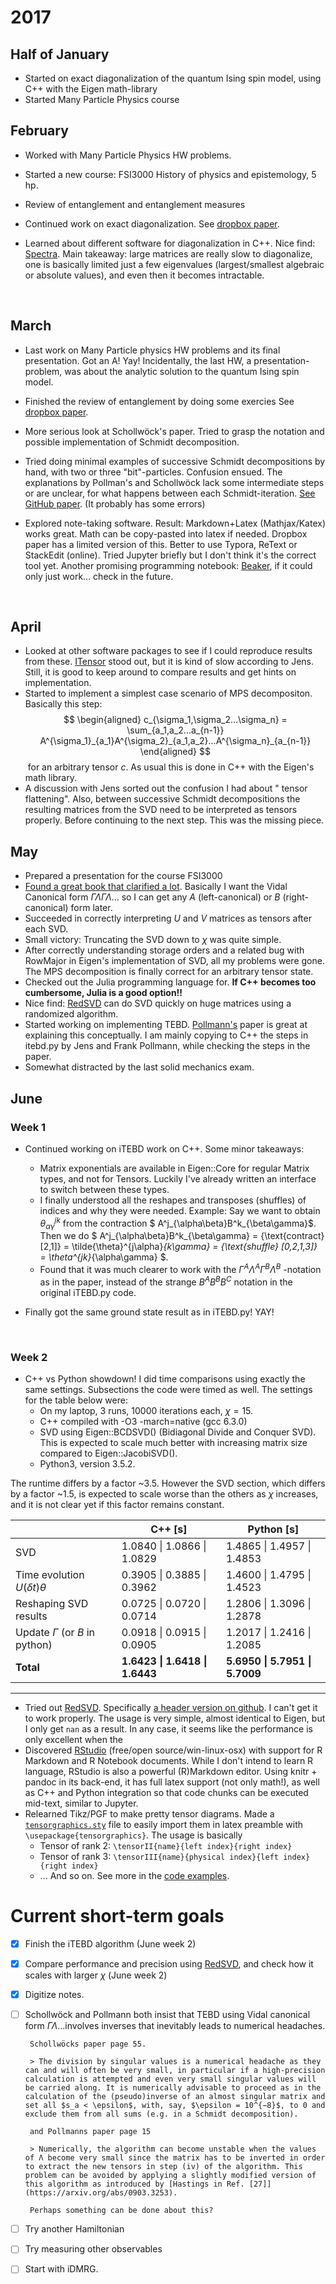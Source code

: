 # 2017

## Half of January

* Started on exact diagonalization of the quantum Ising spin model, using C++ with the Eigen math-library
* Started Many Particle Physics course

## February

* Worked with Many Particle Physics HW problems.
* Started a new course: FSI3000 History of physics and epistemology, 5 hp.
* Review of entanglement and entanglement measures
* Continued work on exact diagonalization. See [dropbox paper](https://paper.dropbox.com/doc/Exact-Diagonalization-Zs6dbUNX7xyvmrUqgLzBt).
* Learned about different software for diagonalization in C++. Nice find: [Spectra](https://github.com/yixuan/spectra). Main takeaway: large matrices are really slow to diagonalize, one is basically limited just a few eigenvalues (largest/smallest algebraic or absolute values), and even then it becomes intractable.

  ​


## March

* Last work on Many Particle physics HW problems and its final presentation. Got an A! Yay! Incidentally, the last HW, a presentation-problem, was about the analytic solution to the quantum Ising spin model.
* Finished the review of entanglement by doing some exercies See [dropbox paper](https://paper.dropbox.com/doc/Entanglement-27fQY5yNn6Lsrcm5LRFB0). 
* More serious look at Schollwöck's paper. Tried to grasp the notation and possible implementation of  Schmidt decomposition. 
* Tried doing minimal examples of successive Schmidt decompositions by hand, with two or three "bit"-particles. Confusion ensued. The explanations by Pollman's and Schollwöck lack some intermediate steps or are unclear, for what happens between each Schmidt-iteration. [See GitHub paper](https://stackedit.io/viewer#!url=https://raw.githubusercontent.com/DavidAce/Notebooks/master/MPS/MPS.md). (It probably has some errors)
* Explored note-taking software. Result: Markdown+Latex (Mathjax/Katex) works great. Math can be copy-pasted into latex if needed. Dropbox paper has a limited version of this. Better to use Typora, ReText or StackEdit (online). Tried Jupyter briefly but I don't think it's the correct tool yet. Another promising programming notebook: [Beaker](http://beakernotebook.com/), if it could only just work... check in the future.

  ​

## April

* Looked at other software packages to see if I could reproduce results from these. [ITensor](http://itensor.org/) stood out, but it is kind of slow according to Jens. Still, it is good to keep around to compare results and get hints on implementation.
* Started to implement a simplest case scenario of MPS decompositon. Basically this step:
$$
\begin{aligned}
c_{\sigma_1,\sigma_2...\sigma_n}  = \sum_{a_1,a_2...a_{n-1}} A^{\sigma_1}_{a_1}A^{\sigma_2}_{a_1,a_2}...A^{\sigma_n}_{a_{n-1}}
\end{aligned}
$$
​	for an arbitrary tensor $c$. As usual this is done in C++ with the Eigen's math library.
* A discussion with Jens sorted out the confusion I had about " tensor flattening". Also, between successive Schmidt decompositions the resulting matrices from the SVD need to be interpreted as tensors properly. Before continuing to the next step. This was the missing piece.


## May

* Prepared a presentation for the course FSI3000
* [Found a great book that clarified a lot](http://www.springer.com/in/book/9783319142517). Basically I want the Vidal Canonical form $\Gamma \Lambda \Gamma \Lambda...$ so I can get any $A$ (left-canonical) or $B$ (right-canonical) form later.  
* Succeeded in correctly interpreting $U$ and $V$ matrices as tensors after each SVD.
* Small victory: Truncating the SVD down to $\chi$ was quite simple. 
* After correctly understanding storage orders and a related bug with RowMajor in Eigen's implementation of SVD, all my problems were gone. The MPS decomposition is finally correct for an arbitrary tensor state. 
* Checked out the Julia programming language for. **If C++ becomes too cumbersome, Julia is a good option!!**
* Nice find: [RedSVD](https://code.google.com/archive/p/redsvd/) can do SVD quickly on huge matrices using a randomized algorithm.
* Started working on implementing TEBD. [Pollmann's](http://quantumtensor.pks.mpg.de/wp-content/uploads/2016/06/notes_1.pdf) paper is great at explaining this conceptually. I am mainly copying to C++ the steps in itebd.py by Jens and Frank Pollmann, while checking the steps in the paper.
* Somewhat distracted by the last solid mechanics exam.


## June

###  Week 1

* Continued working on iTEBD work on C++. Some minor takeaways: 

  * Matrix exponentials are available in Eigen::Core for regular Matrix types, and not for Tensors. Luckily I've already written an interface to switch between these types.
  * I finally understood all the reshapes and transposes (shuffles) of indices and why they were needed. Example: Say we want to obtain $\theta^{jk}_{\alpha\gamma}$ from the contraction $ A^j_{\alpha\beta}B^k_{\beta\gamma}$. Then we do $ A^j_{\alpha\beta}B^k_{\beta\gamma} = \{\text{contract} [2,1]\} = \tilde{\theta}^{j\alpha}_{k\gamma} =  \{\text{shuffle} [0,2,1,3]\} = \theta^{jk}_{\alpha\gamma} $.
  * Found that it was much clearer to work with the $\Gamma^A \Lambda^A\Gamma^B \Lambda^B$ -notation as in the paper, instead of the strange $B^AB^BB^C$ notation in the original iTEBD.py code.

* Finally got the same ground state result as in iTEBD.py! YAY!

  ​

### Week 2

* C++ vs Python showdown! I did time comparisons using exactly the same settings. Subsections the code were timed as well.  The settings for the table below were: 
   * On my laptop, 3 runs, 10000 iterations each, $\chi = 15$.  
   * C++ compiled with -O3 -march=native (gcc 6.3.0)
   * SVD using Eigen::BCDSVD() (Bidiagonal Divide and Conquer SVD). This is expected to scale much better with increasing matrix size compared to Eigen::JacobiSVD().
   * Python3, version 3.5.2.

The runtime differs by a factor ~3.5. However the SVD section, which differs by a factor ~1.5, is expected to scale worse than the others as $\chi$ increases, and it is not clear yet if this factor remains constant.

|                                     | C++  [s]                       | Python  [s]                    |
| ----------------------------------- | ------------------------------ | ------------------------------ |
| SVD                                 | 1.0840 \| 1.0866 \| 1.0829     | 1.4865 \| 1.4957 \| 1.4853     |
| Time evolution $U(\delta t)\theta$  | 0.3905 \| 0.3885 \| 0.3962     | 1.4600 \| 1.4795 \| 1.4523     |
| Reshaping SVD results               | 0.0725 \| 0.0720 \| 0.0714     | 1.2806 \| 1.3096 \| 1.2878     |
| Update $\Gamma$  (or $B$ in python) | 0.0918 \| 0.0915 \| 0.0905     | 1.2017 \| 1.2416 \| 1.2085     |
| **Total**                           | **1.6423 \| 1.6418 \| 1.6443** | **5.6950 \| 5.7951 \| 5.7009** |

---

* Tried out [RedSVD](https://code.google.com/archive/p/redsvd/). Specifically [a header version on github](https://github.com/ntessore/redsvd-h). I can't get it to work properly. The usage is very simple, almost identical to Eigen, but I only get `nan` as a result. In any case, it seems like the performance is only excellent when the 
* Discovered [RStudio](https://www.rstudio.com/) (free/open source/win-linux-osx) with support for R Markdown and R Notebook documents. While I don't intend to learn R language, RStudio is also a powerful (R)Markdown editor. Using knitr + pandoc in its back-end, it has full latex support (not only math!), as well as C++ and Python integration so that code chunks can be executed mid-text, similar to Jupyter. 
* Relearned Tikz/PGF to make pretty tensor diagrams. Made a [`tensorgraphics.sty`](https://github.com/DavidAce/Notebooks/blob/master/Code%20examples/Tensors/tensorgraphics.sty) file to easily import them in latex preamble with `\usepackage{tensorgraphics}`. The usage is basically
  * Tensor of rank 2: `\tensorII{name}{left index}{right index}`
  * Tensor of rank 3: `\tensorIII{name}{physical index}{left index}{right index}`
  * ... And so on. See more in the [code examples](https://github.com/DavidAce/Notebooks/tree/master/Code%20examples/Tensors).




# Current short-term goals

- [x] Finish the iTEBD algorithm (June week 2)

- [x] Compare performance and precision using [RedSVD](https://code.google.com/archive/p/redsvd/), and check how it scales with larger $\chi$ (June week 2)

- [x] Digitize notes. 

- [ ] Schollwöck and Pollmann both insist that TEBD using Vidal canonical form $\Gamma\Lambda...$involves inverses that inevitably leads to numerical headaches.

       Schollwöcks paper page 55. 

       > The division by singular values is a numerical headache as they can and will often be very small, in particular if a high-precision calculation is attempted and even very small singular values will be carried along. It is numerically advisable to proceed as in the calculation of the (pseudo)inverse of an almost singular matrix and set all $s_a < \epsilon$, with, say, $\epsilon = 10^{−8}$, to 0 and exclude them from all sums (e.g. in a Schmidt decomposition).

       and Pollmanns paper page 15

       > Numerically, the algorithm can become unstable when the values of Λ become very small since the matrix has to be inverted in order to extract the new tensors in step (iv) of the algorithm. This problem can be avoided by applying a slightly modified version of this algorithm as introduced by [Hastings in Ref. [27]](https://arxiv.org/abs/0903.3253).

       Perhaps something can be done about this?

- [ ] Try another Hamiltonian

- [ ] Try measuring other observables

- [ ] Start with iDMRG.


